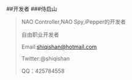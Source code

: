 ##开发者
###侍启山
> NAO Controller,NAO Spy,iPepper的开发者
> 
> 自由职业开发者
> 
> Email:shiqishan@hotmail.com
> 
> Twitter:@shiqishan
> 
> QQ：425784558